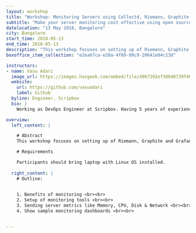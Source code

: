 ```yaml
---
layout: workshop
title: "Workshop: Monitoring Servers using Collectd, Riemann, Graphite and Grafana"
subtitle: "Make your server monitoring cost effective using open source tools."
datelocation: "13 May 2018, Bangalore"
city: Bangalore
start_time: 2018-05-13
end_time: 2018-05-13
description: "This workshop focuses on setting up of Riemann, Graphite and Grafana on Docker and then using collectd to send metrics to Riemann from a server."
boxoffice_item_collection: "e2ea67ca-e20a-4f89-80c9-20641e04c13d"

instructors:
- name: Vasu Adari
  image_url: https://images.hasgeek.com/embed/file/4967392ef30b46739f465430197a0ec6
  website:
    url: https://github.com/vasuadari
    label: Github
  byline: Engineer, Scripbox
  bio: |
    Working as DevOps Engineer at Scripbox. Having 5 years of experience in Ruby on Rails. Currently working on Elixir and Phoenix.

overview:
  left_content: |

    # Abstract
    This workshop focuses on setting up of Riemann, Graphite and Grafana on Docker and then using collectd to send metrics to Riemann from a server.

    # Requirements

    Participants should bring laptop with Linux OS installed.
    
  right_content: |
    # Outline:

    
    1. Benefits of monitoring <br><br>
    2. Setup of monitoring tools <br><br>
    3. Sending server metrics like Memory, CPU, Disk & Network <br><br>
    4. Show sample monitoring dashboards <br><br>


---
```

